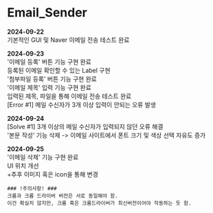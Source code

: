 # Email_Sender

**2024-09-22**  
기본적인 GUI 및 Naver 이메일 전송 테스트 완료

**2024-09-23**  
'이메일 등록' 버튼 기능 구현 완료  
등록된 이메일 확인할 수 있는 Label 구현  
'첨부파일 등록' 버튼 기능 구현 완료  
'이메일 제목' 입력 기능 구현 완료  
입력된 제목, 파일을 통해 이메일 전송 테스트 완료  
[Error #1] 메일 수신자가 3개 이상 입력이 안되는 오류 발생  

**2024-09-24**  
[Solve #1] 3개 이상의 메일 수신자가 입력되지 않던 오류 해결  
'본문 작성' 기능 삭제 -> 이메일 사이트에서 폰트 크기 및 색상 선택 자유도 증가  

**2024-09-25**  
'이메일 삭제' 기능 구현 완료  
UI 위치 개선  
+추후 이미지 혹은 icon을 통해 변경  


    ### !주의사항! ###  
    크롬과 크롬 드라이버 버전은 서로 동일해야 함.  
    이건 확실치 않지만, 크롬 혹은 크롬드라이버가 최신버전이어야 작동하는 듯 함.
